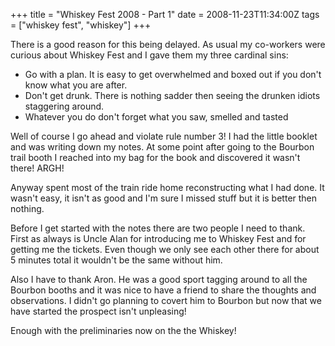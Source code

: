 +++
title = "Whiskey Fest 2008 - Part 1"
date = 2008-11-23T11:34:00Z
tags = ["whiskey fest", "whiskey"]
+++

There is a good reason for this being delayed. As usual my co-workers were curious about Whiskey Fest and I gave them my three cardinal sins:

* Go with a plan. It is easy to get overwhelmed and boxed out if you don't know what you are after.
* Don't get drunk. There is nothing sadder then seeing the drunken idiots staggering around.
* Whatever you do don't forget what you saw, smelled and tasted


Well of course I go ahead and violate rule number 3! I had the little booklet and was writing down my notes. At some point after going to the Bourbon trail booth I reached into my bag for the book and discovered it wasn't there! ARGH!


Anyway spent most of the train ride home reconstructing what I had done. It wasn't easy, it isn't as good and I'm sure I missed stuff but it is better then nothing.


Before I get started with the notes there are two people I need to thank. First as always is Uncle Alan for introducing me to Whiskey Fest and for getting me the tickets. Even though we only see each other there for about 5 minutes total it wouldn't be the same without him.


Also I have to thank Aron. He was a good sport tagging around to all the Bourbon booths and it was nice to have a friend to share the thoughts and observations. I didn't go planning to covert him to Bourbon but now that we have started the prospect isn't unpleasing!


Enough with the preliminaries now on the the Whiskey!

